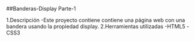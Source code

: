 ##Banderas-Display Parte-1

1.Descripción
	-Este proyecto contiene contiene una página web con una bandera usando la propiedad display.
2.Herramientas utilizadas
	-HTML5
	-CSS3
